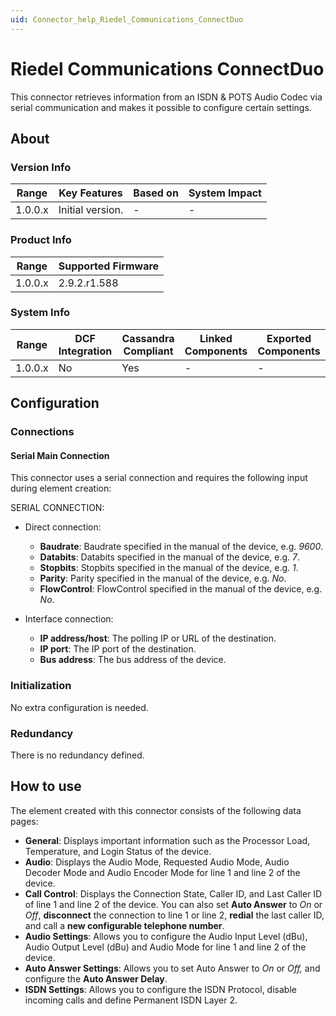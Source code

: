 ```yaml
---
uid: Connector_help_Riedel_Communications_ConnectDuo
---
```


# Riedel Communications ConnectDuo

This connector retrieves information from an ISDN & POTS Audio Codec via serial communication and makes it possible to configure certain settings.

## About

### Version Info

| Range     | Key Features     | Based on     | System Impact     |
|-----------|------------------|--------------|-------------------|
| 1.0.0.x   | Initial version. | -            | -                 |

### Product Info

| Range     | Supported Firmware     |
|-----------|------------------------|
| 1.0.0.x   | 2.9.2.r1.588           |

### System Info

| Range     | DCF Integration     | Cassandra Compliant     | Linked Components     | Exported Components     |
|-----------|---------------------|-------------------------|-----------------------|-------------------------|
| 1.0.0.x   | No                  | Yes                     | -                     | -                       |

## Configuration

### Connections

#### Serial Main Connection

This connector uses a serial connection and requires the following input during element creation:

SERIAL CONNECTION:

- Direct connection:

  - **Baudrate**: Baudrate specified in the manual of the device, e.g. *9600*.
  - **Databits**: Databits specified in the manual of the device, e.g. *7*.
  - **Stopbits**: Stopbits specified in the manual of the device, e.g. *1*.
  - **Parity**: Parity specified in the manual of the device, e.g. *No*.
  - **FlowControl**: FlowControl specified in the manual of the device, e.g. *No*.

- Interface connection:

  - **IP address/host**: The polling IP or URL of the destination.
  - **IP port**: The IP port of the destination.
  - **Bus address**: The bus address of the device.

### Initialization

No extra configuration is needed.

### Redundancy

There is no redundancy defined.

## How to use

The element created with this connector consists of the following data pages:

- **General**: Displays important information such as the Processor Load, Temperature, and Login Status of the device.
- **Audio**: Displays the Audio Mode, Requested Audio Mode, Audio Decoder Mode and Audio Encoder Mode for line 1 and line 2 of the device.
- **Call Control**: Displays the Connection State, Caller ID, and Last Caller ID of line 1 and line 2 of the device. You can also set **Auto Answer** to *On* or *Off*, **disconnect** the connection to line 1 or line 2, **redial** the last caller ID, and call a **new configurable telephone number**.
- **Audio Settings**: Allows you to configure the Audio Input Level (dBu), Audio Output Level (dBu) and Audio Mode for line 1 and line 2 of the device.
- **Auto Answer Settings**: Allows you to set Auto Answer to *On* or *Off,* and configure the **Auto Answer Delay**.
- **ISDN Settings**: Allows you to configure the ISDN Protocol, disable incoming calls and define Permanent ISDN Layer 2.
